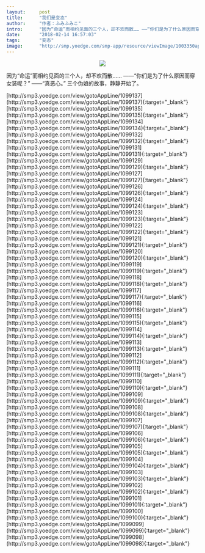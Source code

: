 ```yaml
---
layout:     post
title:      "我们是变态"
author:     "作者：ふみふみこ"
intro:      "因为“命运”而相约见面的三个人，却不欢而散…… ——“你们是为了什么原因而穿女装呢？” ——“真恶心。” 三个伪娘的故事，静静开始了。"
date:       "2018-02-14 16:57:03"
tags:       "变态"
image:      "http://smp.yoedge.com/smp-app/resource/viewImage/1003350appline.png"
---
```

<div style="text-align: center">
<p><img src="http://smp.yoedge.com/smp-app/resource/viewImage/1003350appline.png"/></p>
</div>
<p class="post-meta">
<span>因为“命运”而相约见面的三个人，却不欢而散…… ——“你们是为了什么原因而穿女装呢？” ——“真恶心。” 三个伪娘的故事，静静开始了。</span>
</p>
[http://smp3.yoedge.com/view/gotoAppLine/1099137](http://smp3.yoedge.com/view/gotoAppLine/1099137){:target="_blank"}
[http://smp3.yoedge.com/view/gotoAppLine/1099135](http://smp3.yoedge.com/view/gotoAppLine/1099135){:target="_blank"}
[http://smp3.yoedge.com/view/gotoAppLine/1099134](http://smp3.yoedge.com/view/gotoAppLine/1099134){:target="_blank"}
[http://smp3.yoedge.com/view/gotoAppLine/1099132](http://smp3.yoedge.com/view/gotoAppLine/1099132){:target="_blank"}
[http://smp3.yoedge.com/view/gotoAppLine/1099131](http://smp3.yoedge.com/view/gotoAppLine/1099131){:target="_blank"}
[http://smp3.yoedge.com/view/gotoAppLine/1099129](http://smp3.yoedge.com/view/gotoAppLine/1099129){:target="_blank"}
[http://smp3.yoedge.com/view/gotoAppLine/1099127](http://smp3.yoedge.com/view/gotoAppLine/1099127){:target="_blank"}
[http://smp3.yoedge.com/view/gotoAppLine/1099126](http://smp3.yoedge.com/view/gotoAppLine/1099126){:target="_blank"}
[http://smp3.yoedge.com/view/gotoAppLine/1099124](http://smp3.yoedge.com/view/gotoAppLine/1099124){:target="_blank"}
[http://smp3.yoedge.com/view/gotoAppLine/1099123](http://smp3.yoedge.com/view/gotoAppLine/1099123){:target="_blank"}
[http://smp3.yoedge.com/view/gotoAppLine/1099122](http://smp3.yoedge.com/view/gotoAppLine/1099122){:target="_blank"}
[http://smp3.yoedge.com/view/gotoAppLine/1099121](http://smp3.yoedge.com/view/gotoAppLine/1099121){:target="_blank"}
[http://smp3.yoedge.com/view/gotoAppLine/1099120](http://smp3.yoedge.com/view/gotoAppLine/1099120){:target="_blank"}
[http://smp3.yoedge.com/view/gotoAppLine/1099119](http://smp3.yoedge.com/view/gotoAppLine/1099119){:target="_blank"}
[http://smp3.yoedge.com/view/gotoAppLine/1099118](http://smp3.yoedge.com/view/gotoAppLine/1099118){:target="_blank"}
[http://smp3.yoedge.com/view/gotoAppLine/1099117](http://smp3.yoedge.com/view/gotoAppLine/1099117){:target="_blank"}
[http://smp3.yoedge.com/view/gotoAppLine/1099116](http://smp3.yoedge.com/view/gotoAppLine/1099116){:target="_blank"}
[http://smp3.yoedge.com/view/gotoAppLine/1099115](http://smp3.yoedge.com/view/gotoAppLine/1099115){:target="_blank"}
[http://smp3.yoedge.com/view/gotoAppLine/1099114](http://smp3.yoedge.com/view/gotoAppLine/1099114){:target="_blank"}
[http://smp3.yoedge.com/view/gotoAppLine/1099113](http://smp3.yoedge.com/view/gotoAppLine/1099113){:target="_blank"}
[http://smp3.yoedge.com/view/gotoAppLine/1099112](http://smp3.yoedge.com/view/gotoAppLine/1099112){:target="_blank"}
[http://smp3.yoedge.com/view/gotoAppLine/1099111](http://smp3.yoedge.com/view/gotoAppLine/1099111){:target="_blank"}
[http://smp3.yoedge.com/view/gotoAppLine/1099110](http://smp3.yoedge.com/view/gotoAppLine/1099110){:target="_blank"}
[http://smp3.yoedge.com/view/gotoAppLine/1099109](http://smp3.yoedge.com/view/gotoAppLine/1099109){:target="_blank"}
[http://smp3.yoedge.com/view/gotoAppLine/1099108](http://smp3.yoedge.com/view/gotoAppLine/1099108){:target="_blank"}
[http://smp3.yoedge.com/view/gotoAppLine/1099107](http://smp3.yoedge.com/view/gotoAppLine/1099107){:target="_blank"}
[http://smp3.yoedge.com/view/gotoAppLine/1099106](http://smp3.yoedge.com/view/gotoAppLine/1099106){:target="_blank"}
[http://smp3.yoedge.com/view/gotoAppLine/1099105](http://smp3.yoedge.com/view/gotoAppLine/1099105){:target="_blank"}
[http://smp3.yoedge.com/view/gotoAppLine/1099104](http://smp3.yoedge.com/view/gotoAppLine/1099104){:target="_blank"}
[http://smp3.yoedge.com/view/gotoAppLine/1099103](http://smp3.yoedge.com/view/gotoAppLine/1099103){:target="_blank"}
[http://smp3.yoedge.com/view/gotoAppLine/1099102](http://smp3.yoedge.com/view/gotoAppLine/1099102){:target="_blank"}
[http://smp3.yoedge.com/view/gotoAppLine/1099101](http://smp3.yoedge.com/view/gotoAppLine/1099101){:target="_blank"}
[http://smp3.yoedge.com/view/gotoAppLine/1099100](http://smp3.yoedge.com/view/gotoAppLine/1099100){:target="_blank"}
[http://smp3.yoedge.com/view/gotoAppLine/1099099](http://smp3.yoedge.com/view/gotoAppLine/1099099){:target="_blank"}
[http://smp3.yoedge.com/view/gotoAppLine/1099098](http://smp3.yoedge.com/view/gotoAppLine/1099098){:target="_blank"}


